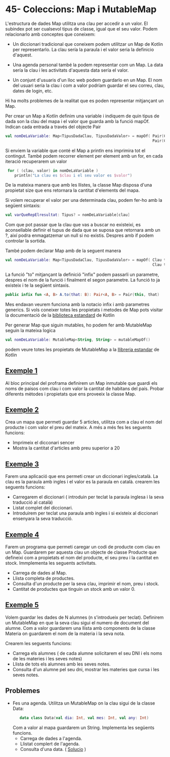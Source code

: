 # 45- Coleccions: Map i MutableMap

L'estructura de dades Map utilitza una clau per accedir a un valor. El subindex pot ser cualsevol tipus de classe, igual  que el seu valor. Podem relacionarlo amb conceptes que coneixem:

 * Un diccionari tradicional que coneixem podem utilitzar un Map de Kotlin per representarlo. La clau sería la paraula i el valor seria la definicio d'aquest.

 * Una agenda personal també la podem representar com un Map. La data sería la clau i les activitats d'aquesta data sería el valor.

 * Un conjunt d'usuaris d'un lloc web podem guardarlo en un Map. El nom del usuari sería la clau i com a valor podríam guardar el seu correu, clau, dates de login, etc.

Hi ha molts problemes de la realitat que es poden representar mitjançant un Map.

Per crear un Map a Kotlin definim una variable i indiquem de quin tipus de dada son la clau del mapa i el valor que guarda amb la funció mapOf. Indican cada entrada a través del objecte Pair

```kotlin
val nomDeLaVariable: Map<TipusDadaClau, TipusDadaValor> = mapOf( Pair(Clau, Valor),
                                                                 Pair(Clau, Valor))
```
Si enviem la variable que conté el Map a println ens imprimira tot el contingut. També podem recorrer element per element amb un for, en cada iteració recuperarem un valor

```kotlin
 for ( (clau, valor) in nomDeLaVariable )
	println("La clau es $clau i el seu valor es $valor")
```

De la mateixa manera que amb les llistes, la classe Map disposa d'una propietat size que ens retornara la cantitat d'elements del mapa.

Si volem recuperar el valor per una determinada clau, podem fer-ho amb la següent sintaxis:

```kotlin
val varQueRepElresultat: Tipus? = nomDeLaVariable[clau]
```

Com que pot passar que la clau que vas a buscar no existeixi, es aconsellable definir el tupus de dada que se suposa que retornara amb un ?, així podra enmagatzemar un null si no existis. Despres amb if podem controlar la sortida.

També podem declarar Map amb de la seguent manera

```kotlin
val nomDeLaVariable: Map<TipusDadaClau, TipusDadaValor> = mapOf( Clau to Valor,
                                                                 Clau to Valor)
```

La funció "to" mitjançant la definició "infix" podem passarli un parametre, despres el nom de la funció i finalment el segon parametre. La funció to ja existeix i te la següent sintaxis.

```kotlin
public infix fun <A, B> A.to(that: B): Pair<A, B> = Pair(this, that)
```

Mes endavan veurem funciona amb la notacio infix i amb parametres generics. Si vols coneixer totes les propietats i metodes de Map pots visitar la documentació de la [biblioteca estandard](https://kotlinlang.org/api/latest/jvm/stdlib/kotlin.collections/-map/) de Kotlin

Per generar Map que siguin mutables, ho podem fer amb MutableMap seguin la mateixa logica

```kotlin
val nomDeLaVariable: MutableMap<String, String> = mutableMapOf()
```
podem veure totes les propietats de MutableMap a la [llibreria estandar](https://kotlinlang.org/api/latest/jvm/stdlib/kotlin.collections/-mutable-map/) de Kotlin

## [Exemple 1](https://github.com/marcmoiagese/curskotlin/blob/master/45-Coleccions_Map_i_MutableMap/Exemple1/src/main/kotlin/Main.kt)

Al bloc principal del proframa definirem un Map inmutable que guardi els noms de paisos com clau i com valor la cantitat de habitans del país.
Probar diferents mètodes i propietats que ens proveeix la classe Map.

## [Exemple 2](https://github.com/marcmoiagese/curskotlin/blob/master/45-Coleccions_Map_i_MutableMap/Exemple2/src/main/kotlin/Main.kt)

Crea un mapa que permeti guardar 5 articles,  utilitza com a clau el nom del producte i com valor el preu del mateix. A més a més fes les seguents funcions:
- Imprimeix el dicconari sencer
- Mostra la cantitat d'articles amb preu superior a 20

## [Exemple 3](https://github.com/marcmoiagese/curskotlin/blob/master/45-Coleccions_Map_i_MutableMap/Exemple3/src/main/kotlin/Main.kt)

Farem una aplicació que ens permeti crear un diccionari ingles/català. La clau es la paraula amb ingles i el valor es la paraula en català. crearem les seguents funcions:
- Carregarem el diccionari (  introduin per teclat la paraula inglesa i la seva traducció al català)
- Listat complet del diccionari.
- Introduirem per teclat una paraula amb ingles i si existeix al diccionari ensenyara la seva traducció.

## [Exemple 4](https://github.com/marcmoiagese/curskotlin/blob/master/45-Coleccions_Map_i_MutableMap/Exemple4/src/main/kotlin/Main.kt)

Farem un programa que permeti caregar un codi de producte com clau en un Map. Guardarem per aquesta clau un objecte de classe Producte que defineixi com a propietats el nom del producte, el seu preu i la cantitat en stock.
Immplementa les seguents activitats.
- Carrega de dades al Map.
- Llista completa de productes.
- Consulta d'un producte per la seva clau, imprimir el nom, preu i stock.
- Cantitat de productes que tinguin un stock amb un valor 0.

## [Exemple 5](https://github.com/marcmoiagese/curskotlin/blob/master/45-Coleccions_Map_i_MutableMap/Exemple5/src/main/kotlin/Main.kt)

Volem guardar les dades de N alumnes (n s'introdueix per teclat). Definirem un MutableMap en que la seva clau sigui el numero de document del alumne.
Com a valor guardarem una llista amb components de la classe Materia on guardarem el nom de la materia i la seva nota.

Crearem les seguents funcions:
- Carrega els alumnes ( de cada alumne solicitarem el seu DNI i els noms de les materies i les seves notes)
- Llista de tots els alumnes amb les seves notes.
- Consulta d'un alumne pel seu dni, mostrar les materies que cursa i les seves notes.

## Problemes

- Fes una agenda. Utilitza un MutableMap on la clau sigui de la classe Data:
  ```kotlin
     data class Data(val dia: Int, val mes: Int, val any: Int)
  ```
  Com a valor al mapa guardarem un String. Implementa les següents funcions.
  - Carrega de dades a l'agenda.
  - Llistat complert de l'agenda.
  - Consulta d'una data. ( [Solucio]() )
